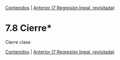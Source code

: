[Contenidos](../Contenidos.md) \| [Anterior (7 Regresión lineal, revisitada)](08_Regresión_lineal.md)

# 7.8 Cierre*

Cierre clase



[Contenidos](../Contenidos.md) \| [Anterior (7 Regresión lineal, revisitada)](08_Regresión_lineal.md)

